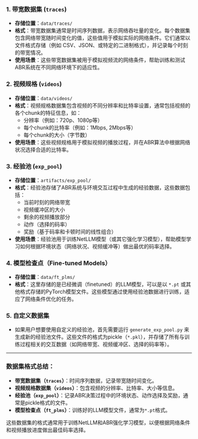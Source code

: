 ### 1. **带宽数据集 (`traces`)**
   - **存储位置**：`data/traces/`
   - **格式**：带宽数据集通常是时间序列数据，表示网络吞吐量的变化。每个数据集包含网络带宽随时间变化的值，这些值用于模拟实际的网络条件。它们通常以文件格式存储（例如 CSV、JSON、或特定的二进制格式），并记录每个时刻的带宽情况。
   - **使用场景**：这些带宽数据集被用于模拟视频流的网络条件，帮助训练和测试ABR系统在不同网络环境下的适应性。

### 2. **视频规格 (`videos`)**
   - **存储位置**：`data/videos/`
   - **格式**：视频规格数据集包含视频的不同分辨率和比特率设置，通常包括视频的各个chunk的特征信息，如：
     - 分辨率（例如：720p、1080p等）
     - 每个chunk的比特率（例如：1Mbps, 2Mbps等）
     - 每个chunk的大小（字节数）
   - **使用场景**：这些视频规格用于模拟视频的播放过程，并在ABR算法中根据网络状况选择合适的比特率。

### 3. **经验池 (`exp_pool`)**
   - **存储位置**：`artifacts/exp_pool/`
   - **格式**：经验池存储了ABR系统与环境交互过程中生成的经验数据，这些数据包括：
     - 当前时刻的网络带宽
     - 视频缓冲区的大小
     - 剩余的视频播放部分
     - 动作（选择的码率）
     - 奖励（基于码率和卡顿时间的线性组合）
   - **使用场景**：经验池用于训练NetLLM模型（或其它强化学习模型），帮助模型学习如何根据环境状态（网络状况、视频缓冲等）做出最优的码率选择。

### 4. **模型检查点（Fine-tuned Models）**
   - **存储位置**：`data/ft_plms/`
   - **格式**：这里存储的是已经微调（finetuned）的LLM模型，可以是以 `*.pt` 或其他格式存储的PyTorch模型文件。这些模型通过使用经验池数据进行训练，适应了网络条件优化的任务。

### 5. **自定义数据集**
   - 如果用户想要使用自定义的经验池，首先需要运行 `generate_exp_pool.py` 来生成新的经验池文件。这些文件的格式为pickle（`*.pkl`），并存储了所有与训练过程相关的交互数据（如网络带宽、视频缓冲区、选择的码率等）。

---

### 数据集格式总结：
- **带宽数据集（`traces`）**：时间序列数据，记录带宽随时间变化。
- **视频规格数据集（`videos`）**：包含视频的分辨率、比特率、大小等信息。
- **经验池（`exp_pool`）**：记录ABR决策过程中的环境状态、动作选择及奖励，通常是pickle格式的文件。
- **模型检查点（`ft_plms`）**：训练好的LLM模型文件，通常为`*.pt`格式。

这些数据集的格式通常用于训练NetLLM和ABR强化学习模型，以便根据网络条件和视频播放进度做出最佳码率选择。